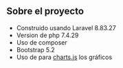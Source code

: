 ## Sobre el proyecto

- Construido usando Laravel 8.83.27
- Version de php 7.4.29
- Uso de composer
- Bootstrap 5.2
- Uso de para [charts.js](https://www.chartjs.org/) los gráficos

